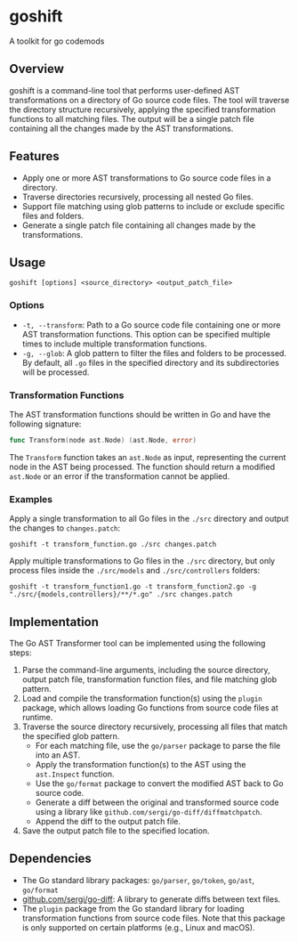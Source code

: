 # goshift
A toolkit for go codemods

## Overview

goshift is a command-line tool that performs user-defined AST transformations on a directory of Go source code files. The tool will traverse the directory structure recursively, applying the specified transformation functions to all matching files. The output will be a single patch file containing all the changes made by the AST transformations.

## Features

- Apply one or more AST transformations to Go source code files in a directory.
- Traverse directories recursively, processing all nested Go files.
- Support file matching using glob patterns to include or exclude specific files and folders.
- Generate a single patch file containing all changes made by the transformations.

## Usage

```
goshift [options] <source_directory> <output_patch_file>
```

### Options

- `-t, --transform`: Path to a Go source code file containing one or more AST transformation functions. This option can be specified multiple times to include multiple transformation functions.
- `-g, --glob`: A glob pattern to filter the files and folders to be processed. By default, all `.go` files in the specified directory and its subdirectories will be processed.

### Transformation Functions

The AST transformation functions should be written in Go and have the following signature:

```go
func Transform(node ast.Node) (ast.Node, error)
```

The `Transform` function takes an `ast.Node` as input, representing the current node in the AST being processed. The function should return a modified `ast.Node` or an error if the transformation cannot be applied.

### Examples

Apply a single transformation to all Go files in the `./src` directory and output the changes to `changes.patch`:

```
goshift -t transform_function.go ./src changes.patch
```

Apply multiple transformations to Go files in the `./src` directory, but only process files inside the `./src/models` and `./src/controllers` folders:

```
goshift -t transform_function1.go -t transform_function2.go -g "./src/{models,controllers}/**/*.go" ./src changes.patch
```

## Implementation

The Go AST Transformer tool can be implemented using the following steps:

1. Parse the command-line arguments, including the source directory, output patch file, transformation function files, and file matching glob pattern.
2. Load and compile the transformation function(s) using the `plugin` package, which allows loading Go functions from source code files at runtime.
3. Traverse the source directory recursively, processing all files that match the specified glob pattern.
    - For each matching file, use the `go/parser` package to parse the file into an AST.
    - Apply the transformation function(s) to the AST using the `ast.Inspect` function.
    - Use the `go/format` package to convert the modified AST back to Go source code.
    - Generate a diff between the original and transformed source code using a library like `github.com/sergi/go-diff/diffmatchpatch`.
    - Append the diff to the output patch file.
4. Save the output patch file to the specified location.

## Dependencies

- The Go standard library packages: `go/parser`, `go/token`, `go/ast`, `go/format`
- [github.com/sergi/go-diff](https://github.com/sergi/go-diff): A library to generate diffs between text files.
- The `plugin` package from the Go standard library for loading transformation functions from source code files. Note that this package is only supported on certain platforms (e.g., Linux and macOS).